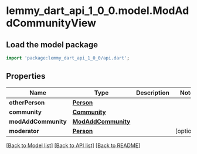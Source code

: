 # lemmy_dart_api_1_0_0.model.ModAddCommunityView

## Load the model package
```dart
import 'package:lemmy_dart_api_1_0_0/api.dart';
```

## Properties
Name | Type | Description | Notes
------------ | ------------- | ------------- | -------------
**otherPerson** | [**Person**](Person.md) |  | 
**community** | [**Community**](Community.md) |  | 
**modAddCommunity** | [**ModAddCommunity**](ModAddCommunity.md) |  | 
**moderator** | [**Person**](Person.md) |  | [optional] 

[[Back to Model list]](../README.md#documentation-for-models) [[Back to API list]](../README.md#documentation-for-api-endpoints) [[Back to README]](../README.md)


